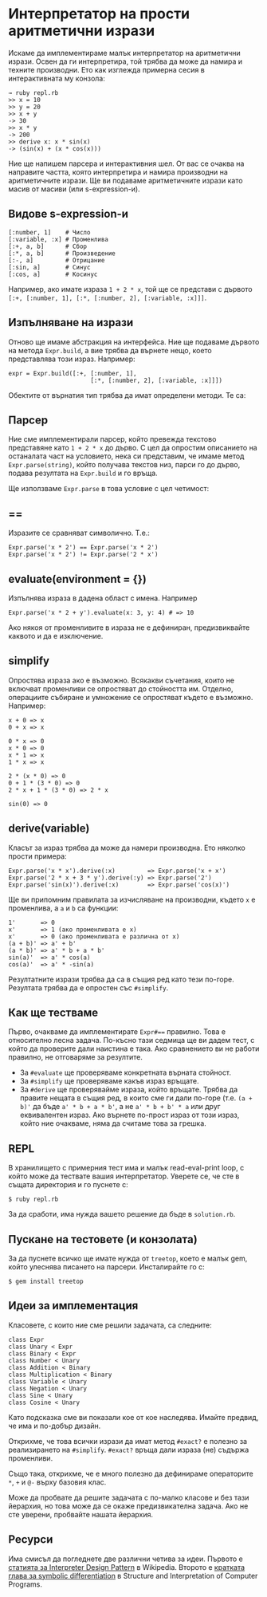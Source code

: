 # Интерпретатор на прости аритметични изрази

Искаме да имплементираме малък интерпретатор на аритметични изрази. Освен да ги интерпретира, той трябва да може да намира и техните производни. Ето как изглежда примерна сесия в интерактивната му конзола:

    → ruby repl.rb
    >> x = 10
    >> y = 20
    >> x + y
    -> 30
    >> x * y
    -> 200
    >> derive x: x * sin(x)
    -> (sin(x) + (x * cos(x)))

Ние ще напишем парсера и интерактивния шел. От вас се очаква на направите частта, която интерпретира и намира производни на аритметичните изрази. Ще ви подаваме аритметичните изрази като масив от масиви (или s-expression-и).

## Видове s-expression-и

    [:number, 1]    # Число
    [:variable, :x] # Променлива
    [:+, a, b]      # Сбор
    [:*, a, b]      # Произведение
    [:-, a]         # Отрицание
    [:sin, a]       # Синус
    [:cos, a]       # Косинус

Например, ако имате израза `1 + 2 * x`, той ще се представи с дървото `[:+, [:number, 1], [:*, [:number, 2], [:variable, :x]]]`.

## Изпълняване на изрази

Отново ще имаме абстракция на интерфейса. Ние ще подаваме дървото на метода `Expr.build`, а вие трябва да върнете нещо, което представлява този израз. Например:

    expr = Expr.build([:+, [:number, 1],
                           [:*, [:number, 2], [:variable, :x]]])

Обектите от върнатия тип трябва да имат определени методи. Те са:

## Парсер

Ние сме имплементирали парсер, който превежда текстово представяне като `1 + 2 * x` до дърво. С цел да опростим описанието на останалата част на условието, нека си представим, че имаме метод `Expr.parse(string)`, който получава текстов низ, парси го до дърво, подава резултата на `Expr.build` и го връща.

Ще използваме `Expr.parse` в това условие с цел четимост:

## ==

Изразите се сравняват символично. Т.е.:

    Expr.parse('x * 2') == Expr.parse('x * 2')
    Expr.parse('x * 2') != Expr.parse('2 * x')

## evaluate(environment = {})

Изпълнява израза в дадена област с имена. Например

    Expr.parse('x * 2 + y').evaluate(x: 3, y: 4) # => 10

Ако някоя от променливите в израза не е дефиниран, предизвиквайте каквото и да е изключение.

## simplify

Опростява израза ако е възможно. Всякакви съчетания, които не включват променливи се опростяват до стойността им. Отделно, операциите събиране и умножение се опростяват където е възможно. Например:

    x + 0 => x
    0 + x => x

    0 * x => 0
    x * 0 => 0
    x * 1 => x
    1 * x => x

    2 * (x * 0) => 0
    0 + 1 * (3 * 0) => 0
    2 * x + 1 * (3 * 0) => 2 * x

    sin(0) => 0

## derive(variable)

Класът за израз трябва да може да намери производна. Ето няколко прости примера:

    Expr.parse('x * x').derive(:x)         => Expr.parse('x + x')
    Expr.parse('2 * x + 3 * y').derive(:y) => Expr.parse('2')
    Expr.parse('sin(x)').derive(:x)        => Expr.parse('cos(x)')

Ще ви припомним правилата за изчисляване на производни, където `x` е променлива, а `a` и `b` са функции:

    1'       => 0
    x'       => 1 (ако променливата е x)
    x'       => 0 (ако променливата е различна от x)
    (a + b)' => a' + b'
    (a * b)' => a' * b + a * b'
    sin(a)'  => a' * cos(a)
    cos(a)'  => a' * -sin(a)

Резултатните изрази трябва да са в същия ред като тези по-горе. Резултата трябва да е опростен със `#simplify`.

## Как ще тестваме

Първо, очакваме да имплементирате `Expr#==` правилно. Това е относително лесна задача. По-късно тази седмица ще ви дадем тест, с който да проверите дали наистина е така. Ако сравнението ви не работи правилно, не отговаряме за резултите.

* За `#evaluate` ще проверяваме конкретната върната стойност.
* За `#simplify` ще проверяваме какъв израз връщате.
* За `#derive` ще проверявайме израза, който връщате. Трябва да правите нещата в същия ред, в които сме ги дали по-горе (т.е. `(a + b)'` да бъде `a' * b + a * b'`, а не `a' * b + b' * a` или друг еквивалентен израз. Ако върнете по-прост израз от този израз, който ние очакваме, няма да считаме това за грешка.

## REPL

В хранилището с примерния тест има и малък read-eval-print loop, с който може да тествате вашия интерпретатор. Уверете се, че сте в същата директория и го пуснете с:

    $ ruby repl.rb

За да сработи, има нужда вашето решение да бъде в `solution.rb`.

## Пускане на тестовете (и конзолата)

За да пуснете всичко ще имате нужда от `treetop`, което е малък gem, който улеснява писането на парсери. Инсталирайте го с:

    $ gem install treetop

## Идеи за имплементация

Класовете, с които ние сме решили задачата, са следните:

    class Expr
    class Unary < Expr
    class Binary < Expr
    class Number < Unary
    class Addition < Binary
    class Multiplication < Binary
    class Variable < Unary
    class Negation < Unary
    class Sine < Unary
    class Cosine < Unary

Като подсказка сме ви показали кое от кое наследява. Имайте предвид, че има и по-добър дизайн.

Открихме, че това всички изрази да имат метод `#exact?` е полезно за реализирането на `#simplify`. `#exact?` връща дали израза (не) съдържа променливи.

Също така, открихме, че е много полезно да дефинираме операторите `*`, `+` и `@-` върху базовия клас.

Може да пробвате да решите задачата с по-малко класове и без тази йерархия, но това може да се окаже предизвикателна задача. Ако не сте уверени, пробвайте нашата йерархия.

## Ресурси

Има смисъл да погледнете две различни четива за идеи. Първото е [статията за Interpreter Design Pattern](http://en.wikipedia.org/wiki/Interpreter_pattern) в Wikipedia. Второто е [кратката глава за symbolic differentiation](http://mitpress.mit.edu/sicp/full-text/sicp/book/node39.html) в Structure and Interpretation of Computer Programs.
